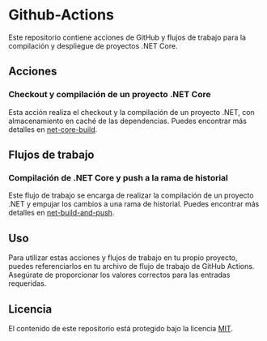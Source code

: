 # Github-Actions
Este repositorio contiene acciones de GitHub y flujos de trabajo para la compilación y despliegue de proyectos .NET Core.

## Acciones

### Checkout y compilación de un proyecto .NET Core

Esta acción realiza el checkout y la compilación de un proyecto .NET, con almacenamiento en caché de las dependencias. Puedes encontrar más detalles en [net-core-build](.github/actions/net-core-build/README.md).

## Flujos de trabajo

### Compilación de .NET Core y push a la rama de historial

Este flujo de trabajo se encarga de realizar la compilación de un proyecto .NET y empujar los cambios a una rama de historial. Puedes encontrar más detalles en [net-build-and-push](.github/workflows/README.md).

## Uso

Para utilizar estas acciones y flujos de trabajo en tu propio proyecto, puedes referenciarlos en tu archivo de flujo de trabajo de GitHub Actions. Asegúrate de proporcionar los valores correctos para las entradas requeridas.

## Licencia

El contenido de este repositorio está protegido bajo la licencia [MIT](https://opensource.org/licenses/MIT).
